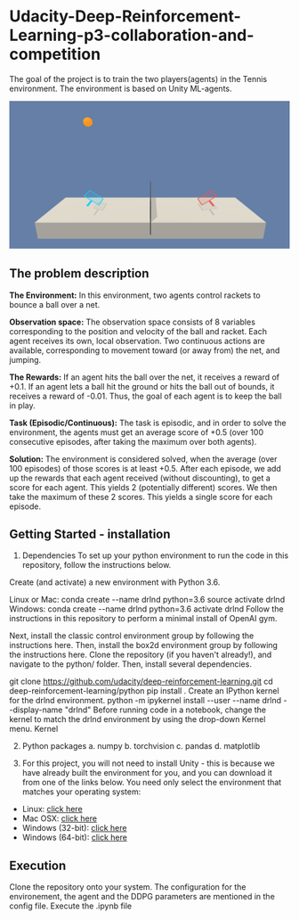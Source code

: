 # Udacity-Deep-Reinforcement-Learning-p3-collaboration-and-competition
The goal of the project is to train the two players(agents) in the Tennis environment. The environment is based on Unity ML-agents.

![](images/tennis.png)


## The problem description

**The Environment:** In this environment, two agents control rackets to bounce a ball over a net. 

**Observation space:** The observation space consists of 8 variables corresponding to the position and velocity of the ball and racket. Each agent receives its own, local observation. Two continuous actions are available, corresponding to movement toward (or away from) the net, and jumping.

**The Rewards:** If an agent hits the ball over the net, it receives a reward of +0.1. If an agent lets a ball hit the ground or hits the ball out of bounds, it receives a reward of -0.01. Thus, the goal of each agent is to keep the ball in play.

**Task (Episodic/Continuous):** The task is episodic, and in order to solve the environment, the agents must get an average score of +0.5 (over 100 consecutive episodes, after taking the maximum over both agents). 

**Solution:** The environment is considered solved, when the average (over 100 episodes) of those scores is at least +0.5.
After each episode, we add up the rewards that each agent received (without discounting), to get a score for each agent. This yields 2 (potentially different) scores. We then take the maximum of these 2 scores. This yields a single score for each episode.



## Getting Started - installation
  
1. Dependencies
To set up your python environment to run the code in this repository, follow the instructions below.

Create (and activate) a new environment with Python 3.6.

Linux or Mac:
conda create --name drlnd python=3.6
source activate drlnd
Windows:
conda create --name drlnd python=3.6 
activate drlnd
Follow the instructions in this repository to perform a minimal install of OpenAI gym.

Next, install the classic control environment group by following the instructions here.
Then, install the box2d environment group by following the instructions here.
Clone the repository (if you haven't already!), and navigate to the python/ folder. Then, install several dependencies.

git clone https://github.com/udacity/deep-reinforcement-learning.git
cd deep-reinforcement-learning/python
pip install .
Create an IPython kernel for the drlnd environment.
python -m ipykernel install --user --name drlnd --display-name "drlnd"
Before running code in a notebook, change the kernel to match the drlnd environment by using the drop-down Kernel menu.
Kernel

2. Python packages
  a. numpy
  b. torchvision
  c. pandas
  d. matplotlib


3. For this project, you will not need to install Unity - this is because we have already built the environment for you, and you can download it from one of the links below. You need only select the environment that matches your operating system:

* Linux: [click here](https://s3-us-west-1.amazonaws.com/udacity-drlnd/P3/Tennis/Tennis_Linux.zip)
* Mac OSX: [click here](https://s3-us-west-1.amazonaws.com/udacity-drlnd/P3/Tennis/Tennis.app.zip)
* Windows (32-bit): [click here](https://s3-us-west-1.amazonaws.com/udacity-drlnd/P3/Tennis/Tennis_Windows_x86.zip)
* Windows (64-bit): [click here](https://s3-us-west-1.amazonaws.com/udacity-drlnd/P3/Tennis/Tennis_Windows_x86_64.zip)

## Execution
Clone the repository onto your system.
The configuration for the environement, the agent and the DDPG parameters are mentioned in the config file.
Execute the .ipynb file

